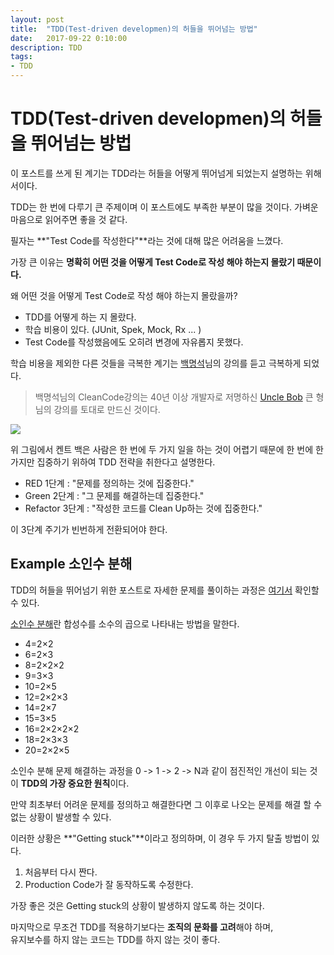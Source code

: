 ```yaml
---
layout: post
title:  "TDD(Test-driven developmen)의 허들을 뛰어넘는 방법"
date:   2017-09-22 0:10:00
description: TDD
tags:
- TDD
---
```


# TDD(Test-driven developmen)의 허들을 뛰어넘는 방법

이 포스트를 쓰게 된 계기는 TDD라는 허들을 어떻게 뛰어넘게 되었는지 설명하는 위해서이다. 

TDD는 한 번에 다루기 큰 주제이며 이 포스트에도 부족한 부분이 많을 것이다. 
가벼운 마음으로 읽어주면 좋을 것 같다.  

필자는 **"Test Code를 작성한다"**라는 것에 대해 많은 어려움을 느꼈다.  

가장 큰 이유는 **명확히 어떤 것을 어떻게 Test Code로 작성 해야 하는지 몰랐기 때문이다.**

왜 어떤 것을 어떻게 Test Code로 작성 해야 하는지 몰랐을까? 
* TDD를 어떻게 하는 지 몰랐다.
* 학습 비용이 있다. (JUnit, Spek, Mock, Rx ... )  
* Test Code를 작성했음에도 오히려 변경에 자유롭지 못했다.  

학습 비용을 제외한 다른 것들을 극복한 계기는 [백명석][baek]님의 강의를 듣고 극복하게 되었다. 

> 백명석님의 CleanCode강의는 40년 이상 개발자로 저명하신 [Uncle Bob][cleancode] 큰 형님의 강의를 토대로 만드신 것이다. 
 

![](http://quintagroup.com/services/python/test-driven-development/tdd.png)
  
위 그림에서 켄트 백은 사람은 한 번에 두 가지 일을 하는 것이 어렵기 때문에 
한 번에 한 가지만 집중하기 위하여 TDD 전략을 취한다고 설명한다.  

 * RED 1단계 : "문제를 정의하는 것에 집중한다."
 * Green 2단계 : "그 문제를 해결하는데 집중한다."
 * Refactor 3단계 : "작성한 코드를 Clean Up하는 것에 집중한다."

이 3단계 주기가 빈번하게 전환되어야 한다. 

## Example 소인수 분해

TDD의 허들을 뛰어넘기 위한 포스트로 
자세한 문제를 풀이하는 과정은 [여기서][example-prime-factor] 확인할 수 있다.  

[소인수 분해][wiki-prime-factor]란 합성수를 소수의 곱으로 나타내는 방법을 말한다.
* 4=2×2
* 6=2×3
* 8=2×2×2
* 9=3×3
* 10=2×5
* 12=2×2×3
* 14=2×7
* 15=3×5
* 16=2×2×2×2
* 18=2×3×3
* 20=2×2×5

소인수 분해 문제 해결하는 과정을 0 -> 1 -> 2 -> N과 같이 점진적인 개선이 되는 것이 
**TDD의 가장 중요한 원칙**이다.    

만약 최초부터 어려운 문제를 정의하고 해결한다면 그 이후로 나오는 문제를 해결 할 수 없는 상황이 발생할 수 있다. 

이러한 상황은 **"Getting stuck"**이라고 정의하며, 이 경우 두 가지 탈출 방법이 있다. 
 1. 처음부터 다시 짠다. 
 2. Production Code가 잘 동작하도록 수정한다. 

가장 좋은 것은 Getting stuck의 상황이 발생하지 않도록 하는 것이다.   

마지막으로 무조건 TDD를 적용하기보다는 **조직의 문화를 고려**해야 하며,  
유지보수를 하지 않는 코드는 TDD를 하지 않는 것이 좋다.   
  

[baek]: https://www.youtube.com/watch?v=wmHV6L0e1sU&index=8&list=PLuLb6MC4SOvXCRePHrb4e-EYadjZ9KHyH
[cleancode]: https://cleancoders.com/
[tdd-example]: https://github.com/msbaek/memo/blob/master/AdvancedTDD.md
[example-prime-factor]: https://github.com/msbaek/primefactors
[wiki-prime-factor]: https://ko.wikipedia.org/wiki/%EC%86%8C%EC%9D%B8%EC%88%98%EB%B6%84%ED%95%B4